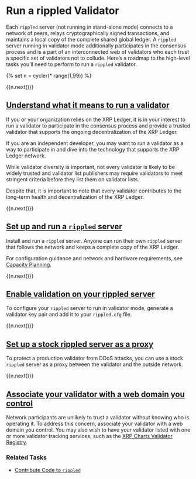 # Run a rippled Validator

Each `rippled` server (not running in stand-alone mode) connects to a network of peers, relays cryptographically signed transactions, and maintains a local copy of the complete shared global ledger. A `rippled` server running in validator mode additionally participates in the consensus process and is a part of an interconnected web of validators who each trust a specific set of validators not to collude. Here’s a roadmap to the high-level tasks you’ll need to perform to run a `rippled` validator.


{% set n = cycler(* range(1,99)) %}


<span class="use-case-step-num">{{n.next()}}</span>
<!-- <span class="use-case-step-length">(1 hour)</span> -->
## [Understand what it means to run a validator](rippled-server-modes.html#reasons-to-run-a-validator)

If you or your organization relies on the XRP Ledger, it is in your interest to run a validator to participate in the consensus process and provide a trusted validator that supports the ongoing decentralization of the XRP Ledger.

If you are an independent developer, you may want to run a validator as a way to participate in and dive into the technology that supports the XRP Ledger network.

While validator diversity is important, not every validator is likely to be widely trusted and validator list publishers may require validators to meet stringent criteria before they list them on validator lists.

Despite that, it is important to note that every validator contributes to the long-term health and decentralization of the XRP Ledger.


<span class="use-case-step-num">{{n.next()}}</span>
<!-- <span class="use-case-step-length">(1 hour)</span> -->
## [Set up and run a `rippled` server](manage-the-rippled-server.html)

Install and run a `rippled` server. Anyone can run their own `rippled` server that follows the network and keeps a complete copy of the XRP Ledger.

For configuration guidance and network and hardware requirements, see [Capacity Planning](capacity-planning.html).


<span class="use-case-step-num">{{n.next()}}</span>
<!-- <span class="use-case-step-length">(1 hour)</span> -->
## [Enable validation on your rippled server](run-rippled-as-a-validator.html)

To configure your `rippled` server to run in validator mode, generate a validator key pair and add it to your `rippled.cfg` file.


<span class="use-case-step-num">{{n.next()}}</span>
<!-- <span class="use-case-step-length">(1 hour)</span> -->
## [Set up a stock rippled server as a proxy](run-rippled-as-a-validator.html#set-up-proxies-to-help-protect-your-validator)

To protect a production validator from DDoS attacks, you can use a stock `rippled` server as a proxy between the validator and the outside network.


<span class="use-case-step-num">{{n.next()}}</span>
<!-- <span class="use-case-step-length">(1 hour)</span> -->
## [Associate your validator with a web domain you control](run-rippled-as-a-validator.html#provide-domain-verification)

Network participants are unlikely to trust a validator without knowing who is operating it. To address this concern, associate your validator with a web domain you control.
You may also wish to have your validator listed with one or more validator tracking services, such as the [XRP Charts Validator Registry](https://xrpcharts.ripple.com/#/validators).


### Related Tasks

- [Contribute Code to `rippled`](contribute-code-to-rippled.html)
